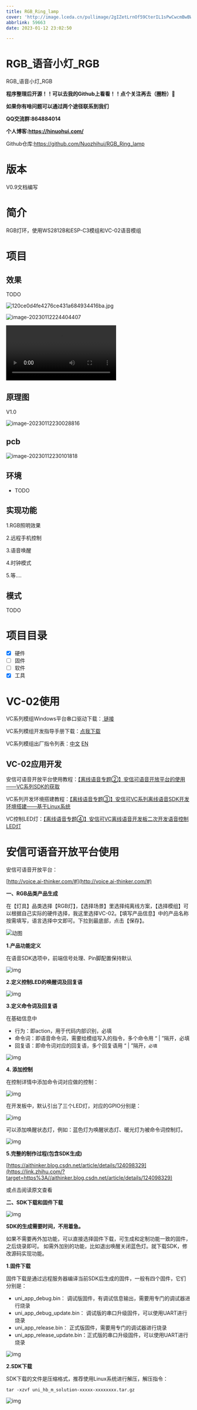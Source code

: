 ```yaml
---
title: RGB_Ring_lamp
cover: 'http://image.lceda.cn/pullimage/2gIZetLrnOf59CterIL1sPwCwcmBwBWrc5JRIAZd.jpeg'
abbrlink: 59663
date: 2023-01-12 23:02:50

---
```


#  RGB_语音小灯_RGB

 RGB_语音小灯_RGB

 

**程序整理后开源！！可以去我的Github上看看！！点个关注再去（圈粉）🦢**

**如果你有啥问题可以通过两个途径联系到我们**

**QQ交流群:864884014**

**个人博客:https://hinuohui.com/**

Github仓库:https://github.com/Nuozhihui/RGB_Ring_lamp

#  版本

V0.9文档编写

# 简介

RGB灯环，使用WS2812B和ESP-C3模组和VC-02语音模组

# 项目



## 效果

TODO

![120ce0d4fe4276ce431a684934416ba.jpg](http://image.lceda.cn/pullimage/2gIZetLrnOf59CterIL1sPwCwcmBwBWrc5JRIAZd.jpeg)

![image-20230112224404407](https://image.lceda.cn/pullimage/0TE7KIe4LvQbc3wffCwkdFF5BLSxN3qhqDAdr4RN.jpeg)



<video src="https://oshwhub.com/attachments/2023/1/IfDyWO7dAQnEC5UFrooVmcl3fQot67o3DkIi3188.mp4"></video>

## 原理图

V1.0

![image-20230112230028816](https://bucket-zhihui.oss-cn-beijing.aliyuncs.com/undefinedimage-20230112230028816.png)

## pcb

![image-20230112230101818](https://bucket-zhihui.oss-cn-beijing.aliyuncs.com/undefinedimage-20230112230101818.png)

## 环境

-  TODO

## 实现功能

1.RGB照明效果

2.远程手机控制

3.语音唤醒

4.时钟模式

5.等....

## 模式

TODO

#  项目目录

- [x] 硬件 
- [ ] 固件
- [ ] 软件
- [x] 工具

# VC-02使用

VC系列模组Windows平台串口驱动下载：[ 链接](https://docs.ai-thinker.com/_media/tools/serial_driver_windos.7z)

VC系列模组开发指导手册下载：[点我下载](https://docs.ai-thinker.com/_media/vc-0102_manual.zip)

VC系列模组出厂指令列表：[中文](https://docs.ai-thinker.com/_media/出厂指令列表及功能.pdf) [EN](https://docs.ai-thinker.com/_media/vc_factorycommandtable.pdf)

## VC-02应用开发

安信可语音开放平台使用教程：[【离线语音专题②】安信可语音开放平台的使用——VC系列SDK的获取](https://blog.csdn.net/Boantong_/article/details/124689101)

VC系列开发环境搭建教程：[【离线语音专题③】安信可VC系列离线语音SDK开发环境搭建——基于Linux系统](https://blog.csdn.net/Boantong_/article/details/123889070?spm=1001.2014.3001.5501)

VC控制LED灯：[【离线语音专题④】安信可VC离线语音开发板二次开发语音控制LED灯](https://aithinker.blog.csdn.net/article/details/124098329)

# 安信可语音开放平台使用

安信可语音开放平台：

[http://voice.ai-thinker.com/#](http://voice.ai-thinker.com/#)

**一、RGB品类产品生成**

在【灯具】品类选择【RGB灯】，【选择场景】里选择纯离线方案，【选择模组】可以根据自己实际的硬件选择，我这里选择VC-02。【填写产品信息】中的产品名称按需填写，语言选择中文即可。下拉到最底部，点击【保存】。

![动图](https://pic4.zhimg.com/v2-9f6dcac618443b74045a30efb93e187f_b.webp)



**1.产品功能定义**

在语音SDK选项中，前端信号处理、Pin脚配置保持默认

![img](https://pic2.zhimg.com/80/v2-cd2ef50ffd7a334340ab4212498a5059_720w.webp)

**2.定义控制LED的唤醒词及回复语**

![img](https://pic1.zhimg.com/80/v2-29bb9f9aa3b26544419186033351dbc0_720w.webp)

**3.定义命令词及回复语**

在基础信息中

- 行为：即action，用于代码内部识别，必填
- 命令词：即语音命令词，需要给模组写入的指令，多个命令用 “ | ”隔开，必填
- 回复语：即命令词对应的回复语，多个回复语用 “ | ”隔开，`必填`

![img](https://pic2.zhimg.com/80/v2-9889a42eb46b1b215e25dec505cfc365_720w.webp)

**4. 添加控制**

在控制详情中添加命令词对应做的控制：

![img](https://pic3.zhimg.com/80/v2-98916759217964257602ea9add2131f6_720w.webp)

在开发板中，默认引出了三个LED灯，对应的GPIO分别是：

![img](https://pic3.zhimg.com/80/v2-bfb5373553baf706caa64c26f6384742_720w.webp)

可以添加唤醒状态灯，例如：蓝色灯为唤醒状态灯、暖光灯为被命令词控制灯。

![img](https://pic2.zhimg.com/80/v2-b85797b29a3a637e54b13aa1170aef91_720w.webp)

**5.完整的制作过程(包含SDK生成)**

[https://aithinker.blog.csdn.net/article/details/124098329](https://link.zhihu.com/?target=https%3A//aithinker.blog.csdn.net/article/details/124098329)

或点击阅读原文查看

**二、SDK下载和固件下载**

![img](https://pic2.zhimg.com/80/v2-dfb89e202a85db04b0f231a74769183d_720w.webp)

**SDK的生成需要时间，不用着急。**

如果不需要再外加功能，可以直接选择固件下载，可生成和定制功能一致的固件，之后烧录即可。
如需外加别的功能，比如退出唤醒关闭蓝色灯。就下载SDK，修改源码实现功能。

**1.固件下载**

固件下载是通过远程服务器编译当前SDK后生成的固件，一般有四个固件，它们分别是：

- uni_app_debug.bin： 调试版固件，有调试信息输出，需要用专门的调试器进行烧录
- uni_app_debug_update.bin： 调试版的串口升级固件，可以使用UART进行烧录
- uni_app_release.bin： 正式版固件，需要用专门的调试器进行烧录
- uni_app_release_update.bin：正式版的串口升级固件，可以使用UART进行烧录

![img](https://pic4.zhimg.com/80/v2-31c4e65304d573943124865f39885c63_720w.webp)

**2.SDK下载**

SDK下载的文件是压缩格式，推荐使用Linux系统进行解压，解压指令：

```text
tar -xzvf uni_hb_m_solution-xxxxx-xxxxxxxx.tar.gz
```

![img](https://pic1.zhimg.com/80/v2-173266fa49c08679587dbc15f6590680_720w.webp)

